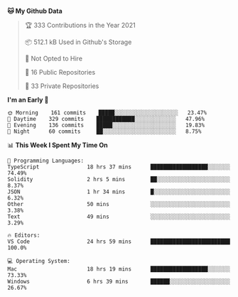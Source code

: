 <!--START_SECTION:waka-->
**🐱 My Github Data** 

> 🏆 333 Contributions in the Year 2021
 > 
> 📦 512.1 kB Used in Github's Storage 
 > 
> 🚫 Not Opted to Hire
 > 
> 📜 16 Public Repositories 
 > 
> 🔑 33 Private Repositories  
 > 
**I'm an Early 🐤** 

```text
🌞 Morning    161 commits    █████░░░░░░░░░░░░░░░░░░░░   23.47% 
🌆 Daytime    329 commits    ████████████░░░░░░░░░░░░░   47.96% 
🌃 Evening    136 commits    █████░░░░░░░░░░░░░░░░░░░░   19.83% 
🌙 Night      60 commits     ██░░░░░░░░░░░░░░░░░░░░░░░   8.75%

```


📊 **This Week I Spent My Time On** 

```text
💬 Programming Languages: 
TypeScript               18 hrs 37 mins      ██████████████████░░░░░░░   74.49% 
Solidity                 2 hrs 5 mins        ██░░░░░░░░░░░░░░░░░░░░░░░   8.37% 
JSON                     1 hr 34 mins        █░░░░░░░░░░░░░░░░░░░░░░░░   6.32% 
Other                    50 mins             ░░░░░░░░░░░░░░░░░░░░░░░░░   3.38% 
Text                     49 mins             ░░░░░░░░░░░░░░░░░░░░░░░░░   3.29%

🔥 Editors: 
VS Code                  24 hrs 59 mins      █████████████████████████   100.0%

💻 Operating System: 
Mac                      18 hrs 19 mins      ██████████████████░░░░░░░   73.33% 
Windows                  6 hrs 39 mins       ██████░░░░░░░░░░░░░░░░░░░   26.67%

```


<!--END_SECTION:waka-->

